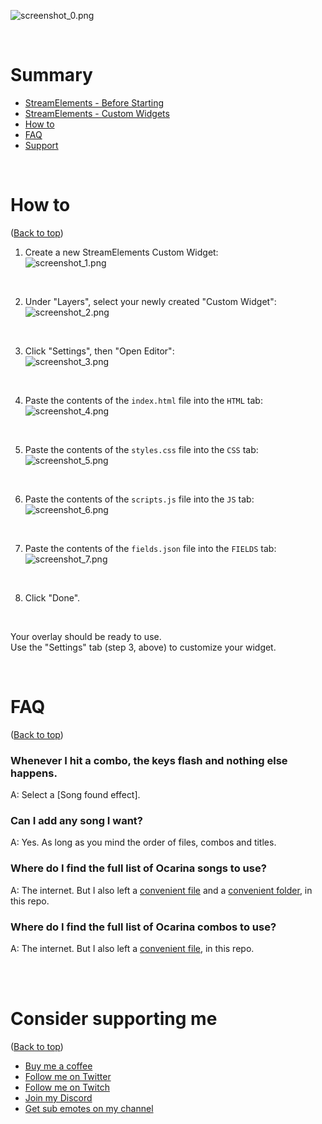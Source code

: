 ![screenshot_0.png](img/screenshot_0.png)

<br>

# Summary

-   [StreamElements - Before Starting](https://dev.streamelements.com/docs/widgets/3cf52461e4e34-before-starting)
-   [StreamElements - Custom Widgets](https://dev.streamelements.com/docs/api-docs/775038fd4f4a9-stream-elements-custom-widgets)
-   [How to](#how-to)
-   [FAQ](#faq)
-   [Support](#consider-supporting-me)

<br>

# How to

([Back to top](#summary))

1. Create a new StreamElements Custom Widget:  
   ![screenshot_1.png](img/screenshot_1.png)

<br>

2. Under "Layers", select your newly created "Custom Widget":  
   ![screenshot_2.png](img/screenshot_2.png)

<br>

3. Click "Settings", then "Open Editor":  
   ![screenshot_3.png](img/screenshot_3.png)

<br>

4. Paste the contents of the `index.html` file into the `HTML` tab:  
   ![screenshot_4.png](img/screenshot_4.png)

<br>

5. Paste the contents of the `styles.css` file into the `CSS` tab:  
   ![screenshot_5.png](img/screenshot_5.png)

<br>

6. Paste the contents of the `scripts.js` file into the `JS` tab:  
   ![screenshot_6.png](img/screenshot_6.png)

<br>

7. Paste the contents of the `fields.json` file into the `FIELDS` tab:  
   ![screenshot_7.png](img/screenshot_7.png)

<br>

8. Click "Done".

<br>

Your overlay should be ready to use.  
Use the "Settings" tab (step 3, above) to customize your widget.

<br>

# FAQ

([Back to top](#summary))

### Whenever I hit a combo, the keys flash and nothing else happens.

A: Select a [Song found effect].

### Can I add any song I want?

A: Yes. As long as you mind the order of files, combos and titles.

### Where do I find the full list of Ocarina songs to use?

A: The internet. But I also left a [convenient file](copy-these-titles.txt) and a [convenient folder](songs/), in this repo.

### Where do I find the full list of Ocarina combos to use?

A: The internet. But I also left a [convenient file](copy-these-combos.txt), in this repo.

<br />
<br />

# Consider supporting me

([Back to top](#summary))

-   [Buy me a coffee](https://www.buymeacoffee.com/gataquadrada)
-   [Follow me on Twitter](https://twitter.com/gataquadrada)
-   [Follow me on Twitch](https://twitch.tv/gataquadrada)
-   [Join my Discord](https://discord.gg/eYfSNQT)
-   [Get sub emotes on my channel](https://twitch.tv/gataquadrada)
